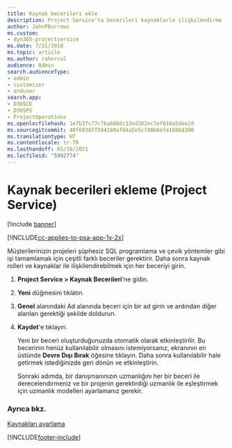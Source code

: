 ```yaml
---
title: Kaynak becerileri ekle
description: Project Service'ta becerileri kaynaklarla ilişkilendirme
author: JohnPBurrows
ms.custom:
- dyn365-projectservice
ms.date: 7/31/2018
ms.topic: article
ms.author: ruhercul
audience: Admin
search.audienceType:
- admin
- customizer
- enduser
search.app:
- D365CE
- D365PS
- ProjectOperations
ms.openlocfilehash: 1e7b37c77c7ba688dc33ed382ec7ef610a5dee2d
ms.sourcegitcommit: 40f68387f594180af64a5e5c748b6efa188bd300
ms.translationtype: HT
ms.contentlocale: tr-TR
ms.lasthandoff: 05/10/2021
ms.locfileid: "5992774"
---
```

# <a name="add-resource-skills-project-service"></a>Kaynak becerileri ekleme (Project Service)

[!include [banner](../includes/psa-now-project-operations.md)]

[!INCLUDE[cc-applies-to-psa-app-1x-2x](../includes/cc-applies-to-psa-app-1x-2x.md)]

Müşterilerinizin projeleri şüphesiz SQL programlama ve çevik yöntemler gibi işi tamamlamak için çeşitli farklı beceriler gerektirir. Daha sonra kaynak rolleri ve kaynaklar ile ilişkilendirebilmek için her beceriyi girin.  
  
1. **Project Service > Kaynak Becerileri**'ne gidin.  
  
2. **Yeni** düğmesini tıklatın.  
  
3. **Genel** alanındaki Ad alanında beceri için bir ad girin ve ardından diğer alanları gerektiği şekilde doldurun.  
  
4. **Kaydet**'e tıklayın.  
  
   Yeni bir beceri oluşturduğunuzda otomatik olarak etkinleştirilir. Bu becerinin henüz kullanılabilir olmasını istemiyorsanız, ekranının en üstünde **Devre Dışı Bırak** öğesine tıklayın. Daha sonra kullanılabilir hale getirmek istediğinizde geri dönün ve etkinleştirin.  
  
   Sonraki adımda, bir danışmanınızın uzmanlığını her bir beceri ile derecelendirmeniz ve bir projenin gerektirdiği uzmanlık ile eşleştirmek için uzmanlık modelleri ayarlamanız gerekir.  
  
### <a name="see-also"></a>Ayrıca bkz.  
 [Kaynakları ayarlama](../psa/set-up-resources.md)


[!INCLUDE[footer-include](../includes/footer-banner.md)]